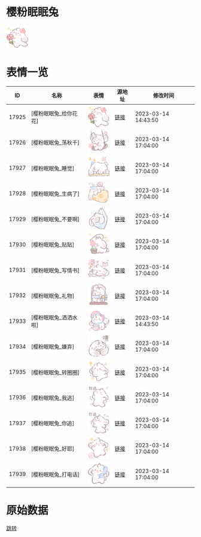 # 樱粉眠眠兔

<img src="./cover.png" height="60" alt="cover" />

# 表情一览

|ID|名称|表情|源地址|修改时间|
|----|----|----|----|----|
|17925|[樱粉眠眠兔_给你花花]|<img src="./pic/017925_%5B樱粉眠眠兔_给你花花%5D.png" height="60" alt="给你花花"/>|[链接](https://i0.hdslb.com/bfs/garb/071f5f8a78cf4e823dc719476b5dbb88729dc5f3.png)|2023-03-14 14:43:50|
|17926|[樱粉眠眠兔_荡秋千]|<img src="./pic/017926_%5B樱粉眠眠兔_荡秋千%5D.png" height="60" alt="荡秋千"/>|[链接](https://i0.hdslb.com/bfs/garb/3f885f78589c2d8041ccf0d8cf5613a115e8cf85.png)|2023-03-14 17:04:00|
|17927|[樱粉眠眠兔_睡觉]|<img src="./pic/017927_%5B樱粉眠眠兔_睡觉%5D.png" height="60" alt="睡觉"/>|[链接](https://i0.hdslb.com/bfs/garb/a98f62b5412a430bf3166041c687cf4794ec4030.png)|2023-03-14 17:04:00|
|17928|[樱粉眠眠兔_生病了]|<img src="./pic/017928_%5B樱粉眠眠兔_生病了%5D.png" height="60" alt="生病了"/>|[链接](https://i0.hdslb.com/bfs/garb/944dbdbf4cb07b17c18ef9e7c75cdeabdc4b790b.png)|2023-03-14 17:04:00|
|17929|[樱粉眠眠兔_不要啊]|<img src="./pic/017929_%5B樱粉眠眠兔_不要啊%5D.png" height="60" alt="不要啊"/>|[链接](https://i0.hdslb.com/bfs/garb/da03840a92e879a30d43629948d72eed31a5b36f.png)|2023-03-14 17:04:00|
|17930|[樱粉眠眠兔_贴贴]|<img src="./pic/017930_%5B樱粉眠眠兔_贴贴%5D.png" height="60" alt="贴贴"/>|[链接](https://i0.hdslb.com/bfs/garb/df8d1de9bbd4576945a32d5f82380240e8923ee7.png)|2023-03-14 17:04:00|
|17931|[樱粉眠眠兔_写情书]|<img src="./pic/017931_%5B樱粉眠眠兔_写情书%5D.png" height="60" alt="写情书"/>|[链接](https://i0.hdslb.com/bfs/garb/3d677e7f0f9d4abdd2e2524083c8c1d028814a8e.png)|2023-03-14 17:04:00|
|17932|[樱粉眠眠兔_礼物]|<img src="./pic/017932_%5B樱粉眠眠兔_礼物%5D.png" height="60" alt="礼物"/>|[链接](https://i0.hdslb.com/bfs/garb/62f1d414a85126539734ba08fca06d5f0753ca85.png)|2023-03-14 17:04:00|
|17933|[樱粉眠眠兔_洒洒水啦]|<img src="./pic/017933_%5B樱粉眠眠兔_洒洒水啦%5D.png" height="60" alt="洒洒水啦"/>|[链接](https://i0.hdslb.com/bfs/garb/e0e49939ebc83d4450d6c0c4fa0c3d499024189c.png)|2023-03-14 14:43:50|
|17934|[樱粉眠眠兔_嫌弃]|<img src="./pic/017934_%5B樱粉眠眠兔_嫌弃%5D.png" height="60" alt="嫌弃"/>|[链接](https://i0.hdslb.com/bfs/garb/759ba2421e7504f1d43bd6bf0b07438312bbba85.png)|2023-03-14 17:04:00|
|17935|[樱粉眠眠兔_转圈圈]|<img src="./pic/017935_%5B樱粉眠眠兔_转圈圈%5D.png" height="60" alt="转圈圈"/>|[链接](https://i0.hdslb.com/bfs/garb/be10d974ea2c3d34f6d47f46d0b5ae75a32316da.png)|2023-03-14 17:04:00|
|17936|[樱粉眠眠兔_我逃]|<img src="./pic/017936_%5B樱粉眠眠兔_我逃%5D.png" height="60" alt="我逃"/>|[链接](https://i0.hdslb.com/bfs/garb/e14c3df488253d3ff51fbe72f4a6224291c8aeac.png)|2023-03-14 17:04:00|
|17937|[樱粉眠眠兔_你追]|<img src="./pic/017937_%5B樱粉眠眠兔_你追%5D.png" height="60" alt="你追"/>|[链接](https://i0.hdslb.com/bfs/garb/4efc1fd400ab91998ee05780d505ac7c305cfd83.png)|2023-03-14 17:04:00|
|17938|[樱粉眠眠兔_好耶]|<img src="./pic/017938_%5B樱粉眠眠兔_好耶%5D.png" height="60" alt="好耶"/>|[链接](https://i0.hdslb.com/bfs/garb/b1357bdf512d66ec423472573a408a24fb78daab.png)|2023-03-14 17:04:00|
|17939|[樱粉眠眠兔_打电话]|<img src="./pic/017939_%5B樱粉眠眠兔_打电话%5D.png" height="60" alt="打电话"/>|[链接](https://i0.hdslb.com/bfs/garb/52657aa91bdf0a973dccc2fd28f28fa361287b6c.png)|2023-03-14 17:04:00|

# 原始数据

[跳转](./raw.json)

